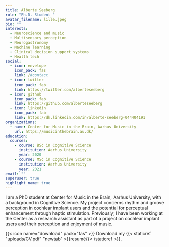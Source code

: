 ```yaml
---
title: Alberte Seeberg
role: "Ph.D. Student "
avatar_filename: lille.jpeg
bio: ""
interests:
  - Neuroscience and music
  - Multisensory perception
  - Neurogastronomy
  - Machine learning
  - Clinical decision support systems
  - Health tech
social:
  - icon: envelope
    icon_pack: fas
    link: /#contact
  - icon: twitter
    icon_pack: fab
    link: https://twitter.com/alberteseeberg
  - icon: github
    icon_pack: fab
    link: https://github.com/alberteseeberg
  - icon: linkedin
    icon_pack: fab
    link: https://dk.linkedin.com/in/alberte-seeberg-044404191
organizations:
  - name: Center for Music in the Brain, Aarhus University
    url: https://musicinthebrain.au.dk/
education:
  courses:
    - course: BSc in Cognitive Science
      institution: Aarhus University
      year: 2020
    - course: MSc in Cognitive Science
      institution: Aarhus University
      year: 2021
email: ""
superuser: true
highlight_name: true
---
```

I am a PhD student at Center for Music in the Brain, Aarhus University, with a background in Cognitive Science. My project concerns rhythm and groove perception in cochlear implant users and the potential for perceptual enhancement through haptic stimulation. Previously, I have been working at the Center as a research assistant as part of a project on cochlear implant users and their perception and enjoyment of music. 

{{< icon name="download" pack="fas" >}} Download my {{< staticref "uploads/CV.pdf" "newtab" >}}resumé{{< /staticref >}}.